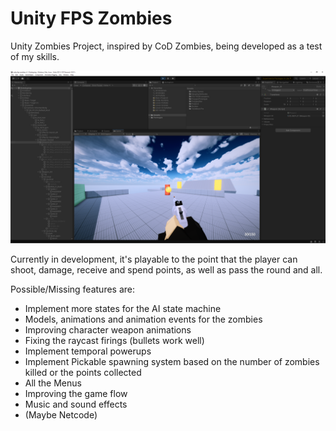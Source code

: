 # Unity FPS Zombies

Unity Zombies Project, inspired by CoD Zombies, being developed as a test of my skills.

![Unity FPS Zombies Portrait Image](portrait.png "Unity FPS Zombies")

Currently in development, it's playable to the point that the player can shoot, damage, receive and spend points, as well as pass the round and all.

Possible/Missing features are:
- Implement more states for the AI state machine
- Models, animations and animation events for the zombies
- Improving character weapon animations
- Fixing the raycast firings (bullets work well)
- Implement temporal powerups
- Implement Pickable spawning system based on the number of zombies killed or the points collected
- All the Menus
- Improving the game flow
- Music and sound effects
- (Maybe Netcode)
